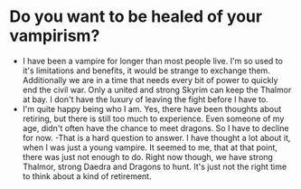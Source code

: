 # Do you want to be healed of your vampirism?

- I have been a vampire for longer than most people live. I'm so used to it's limitations and benefits, it would be strange to exchange them. Additionally we are in a time that needs every bit of power to quickly end the civil war. Only a united and strong Skyrim can keep the Thalmor at bay. I don't have the luxury of leaving the fight before I have to.
- I'm quite happy being who I am. Yes, there have been thoughts about retiring, but there is still too much to experience. Even someone of my age, didn't often have the chance to meet dragons. So I have to decline for now.
-That is a hard question to answer. I have thought a lot about it, when I was just a young vampire. It seemed to me, that at that point, there was just not enough to do. Right now though, we have strong Thalmor, strong Daedra and Dragons to hunt. It's just not the right time to think about a kind of retirement.
